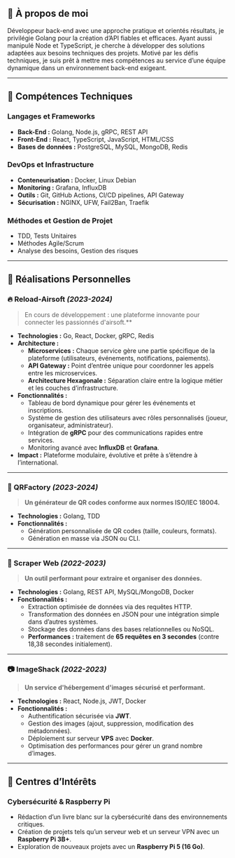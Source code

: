 ## 🚀 À propos de moi

Développeur back-end avec une approche pratique et orientés résultats, je privilégie Golang pour la création d’API fiables et efficaces. Ayant aussi manipulé Node et TypeScript, je cherche à développer des solutions adaptées aux besoins techniques des projets. Motivé par les défis techniques, je suis prêt à mettre mes compétences au service d’une équipe dynamique dans un environnement back-end exigeant.

---

## 🔧 Compétences Techniques

### Langages et Frameworks
- **Back-End :** Golang, Node.js, gRPC, REST API  
- **Front-End :** React, TypeScript, JavaScript, HTML/CSS  
- **Bases de données :** PostgreSQL, MySQL, MongoDB, Redis  

### DevOps et Infrastructure
- **Conteneurisation :** Docker, Linux Debian  
- **Monitoring :** Grafana, InfluxDB  
- **Outils :** Git, GitHub Actions, CI/CD pipelines, API Gateway  
- **Sécurisation :** NGINX, UFW, Fail2Ban, Traefik  

### Méthodes et Gestion de Projet
- TDD, Tests Unitaires  
- Méthodes Agile/Scrum  
- Analyse des besoins, Gestion des risques  

---

## 📜 Réalisations Personnelles

### 🔥 Reload-Airsoft *(2023-2024)*
> En cours de développement : une plateforme innovante pour connecter les passionnés d'airsoft.**  
- **Technologies :** Go, React, Docker, gRPC, Redis  
- **Architecture :**  
  - **Microservices :** Chaque service gère une partie spécifique de la plateforme (utilisateurs, événements, notifications, paiements).  
  - **API Gateway :** Point d’entrée unique pour coordonner les appels entre les microservices.  
  - **Architecture Hexagonale :** Séparation claire entre la logique métier et les couches d’infrastructure.  
- **Fonctionnalités :**  
  - Tableau de bord dynamique pour gérer les événements et inscriptions.  
  - Système de gestion des utilisateurs avec rôles personnalisés (joueur, organisateur, administrateur).  
  - Intégration de **gRPC** pour des communications rapides entre services.  
  - Monitoring avancé avec **InfluxDB** et **Grafana**.  
- **Impact :** Plateforme modulaire, évolutive et prête à s’étendre à l’international.  

---

### 🧩 QRFactory *(2023-2024)*  
> **Un générateur de QR codes conforme aux normes ISO/IEC 18004.**  
- **Technologies :** Golang, TDD  
- **Fonctionnalités :**  
  - Génération personnalisée de QR codes (taille, couleurs, formats).  
  - Génération en masse via JSON ou CLI.  

---

### 🔧 Scraper Web *(2022-2023)*  
> **Un outil performant pour extraire et organiser des données.**  
- **Technologies :** Golang, REST API, MySQL/MongoDB, Docker  
- **Fonctionnalités :**  
  - Extraction optimisée de données via des requêtes HTTP.  
  - Transformation des données en JSON pour une intégration simple dans d’autres systèmes.  
  - Stockage des données dans des bases relationnelles ou NoSQL.  
  - **Performances :** traitement de **65 requêtes en 3 secondes** (contre 18,38 secondes initialement).  

---

### 📷 ImageShack *(2022-2023)*  
> **Un service d'hébergement d'images sécurisé et performant.**  
- **Technologies :** React, Node.js, JWT, Docker  
- **Fonctionnalités :**  
  - Authentification sécurisée via **JWT**.  
  - Gestion des images (ajout, suppression, modification des métadonnées).  
  - Déploiement sur serveur **VPS** avec **Docker**.  
  - Optimisation des performances pour gérer un grand nombre d’images.  

---

## 📖 Centres d’Intérêts  

### Cybersécurité & Raspberry Pi  
- Rédaction d’un livre blanc sur la cybersécurité dans des environnements critiques.  
- Création de projets tels qu’un serveur web et un serveur VPN avec un **Raspberry Pi 3B+**.  
- Exploration de nouveaux projets avec un **Raspberry Pi 5 (16 Go)**.  
